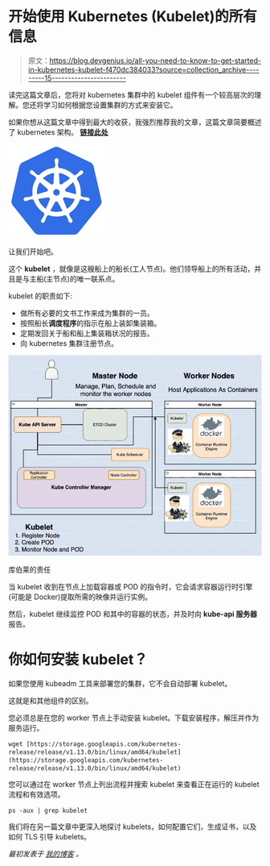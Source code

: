 # 开始使用 Kubernetes (Kubelet)的所有信息

> 原文：<https://blog.devgenius.io/all-you-need-to-know-to-get-started-in-kubernetes-kubelet-f470dc384033?source=collection_archive---------15----------------------->

读完这篇文章后，您将对 kubernetes 集群中的 kubelet 组件有一个较高层次的理解。您还将学习如何根据您设置集群的方式来安装它。

如果你想从这篇文章中得到最大的收获，我强烈推荐我的文章，这篇文章简要概述了 kubernetes 架构。 [**链接此处**](https://medium.com/dev-genius/the-kubernetes-cluster-architecture-simplified-3c4a5fb41449)

![](img/8ff3057e501dcc12ff6ed7eb573a8288.png)

让我们开始吧。

这个 **kubelet** ，就像是这艘船上的船长(工人节点)。他们领导船上的所有活动，并且是与主船(主节点)的唯一联系点。

kubelet 的职责如下:

*   做所有必要的文书工作来成为集群的一员。
*   按照船长**调度程序**的指示在船上装卸集装箱。
*   定期发回关于船和船上集装箱状况的报告。
*   向 kubernetes 集群注册节点。

![](img/8c82d0b43e85392c89ddc4300c1e5fc8.png)

库伯莱的责任

当 kubelet 收到在节点上加载容器或 POD 的指令时，它会请求容器运行时引擎(可能是 Docker)提取所需的映像并运行实例。

然后，kubelet 继续监控 POD 和其中的容器的状态，并及时向 **kube-api 服务器**报告。

# 你如何安装 kubelet？

如果您使用 kubeadm 工具来部署您的集群，它不会自动部署 kubelet。

这就是和其他组件的区别。

您必须总是在您的 worker 节点上手动安装 kubelet。下载安装程序，解压并作为服务运行。

```
wget [https://storage.googleapis.com/kubernetes-release/release/v1.13.0/bin/linux/amd64/kubelet](https://storage.googleapis.com/kubernetes-release/release/v1.13.0/bin/linux/amd64/kubelet)
```

您可以通过在 worker 节点上列出流程并搜索 kubelet 来查看正在运行的 kubelet 流程和有效选项。

```
ps -aux | grep kubelet
```

我们将在另一篇文章中更深入地探讨 kubelets，如何配置它们，生成证书，以及如何 TLS 引导 kubelets。

*最初发表于* [*我的博客*](https://luispreciado.blog/posts/kubernetes/core-concepts/kubelet) *。*